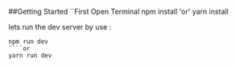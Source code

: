 ##Getting Started
``First Open Terminal 
npm install 'or' yarn install

lets run the dev server by use : 
````
npm run dev
````or
yarn run dev

